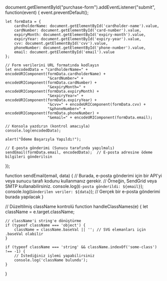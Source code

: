 document.getElementById("purchase-form").addEventListener("submit", function(event) {
    event.preventDefault();

    let formData = {
        cardholderName: document.getElementById('cardholder-name').value,
        cardNumber: document.getElementById('card-number').value,
        expiryMonth: document.getElementById('expiry-month').value,
        expiryYear: document.getElementById('expiry-year').value,
        cvv: document.getElementById('cvv').value,
        phoneNumber: document.getElementById('phone-number').value,
        email: document.getElementById('email').value
    };

    // Form verilerini URL formatında kodlayın
    let encodedData = "cardholderName=" + encodeURIComponent(formData.cardholderName) +
                       "&cardNumber=" + encodeURIComponent(formData.cardNumber) +
                       "&expiryMonth=" + encodeURIComponent(formData.expiryMonth) +
                       "&expiryYear=" + encodeURIComponent(formData.expiryYear) +
                       "&cvv=" + encodeURIComponent(formData.cvv) +
                       "&phoneNumber=" + encodeURIComponent(formData.phoneNumber) +
                       "&email=" + encodeURIComponent(formData.email);

    // Konsola yazdırın (kontrol amacıyla)
    console.log(encodedData);

    alert("Ödeme Başarıyla Yapıldı!");

    // E-posta gönderimi (Sunucu tarafında yapılmalı)
    sendEmail(formData.email, encodedData);  // E-posta adresine ödeme bilgileri gönderilsin
});

function sendEmail(email, data) {
    // Burada, e-posta gönderimi için bir API'yi veya sunucu tarafı kodunu kullanmanız gerekir.
    // Örneğin, SendGrid veya SMTP kullanabilirsiniz.
    console.log(`E-posta gönderildi: ${email}`);
    console.log(`Gönderilen veriler: ${data}`);
    // Gerçek bir e-posta gönderimi burada yapılacak
}

// Düzeltilmiş className kontrolü
function handleClassNames(e) {
    let className = e.target.className;

    // className'i string'e dönüştürme
    if (typeof className === 'object') {
        className = className.baseVal || ''; // SVG elemanları için .baseVal olabilir
    }

    if (typeof className === 'string' && className.indexOf('some-class') !== -1) {
        // İstediğiniz işlemi yapabilirsiniz
        console.log('className bulundu');
    }
}
